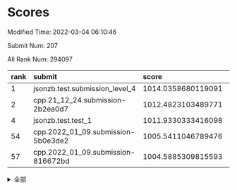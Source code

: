 # Scores

Modified Time: 2022-03-04 06:10:46

Submit Num: 207

All Rank Num: 294097

| rank |               submit               |       score        |       sigma        | pk_num |
| :--- | :--------------------------------- | :----------------- | :----------------- | :----- |
| 1    | jsonzb.test.submission_level_4     | 1014.0358680119091 | 0.8273241323605423 | 5684   |
| 2    | cpp.21_12_24.submission-2b2ea0d7   | 1012.4823103489771 | 0.8070557887695561 | 5682   |
| 4    | jsonzb.test.test_1                 | 1011.9330333416098 | 0.7846480503097935 | 5678   |
| 54   | cpp.2022_01_09.submission-5b0e3de2 | 1005.5411046789476 | 0.7242487680986496 | 5679   |
| 57   | cpp.2022_01_09.submission-816672bd | 1004.5885309815593 | 0.7092065049243705 | 5682   |


<details>
<summary>全部</summary>

| rank |                 submit                 |       score        |       sigma        | pk_num |
| :--- | :------------------------------------- | :----------------- | :----------------- | :----- |
| 1    | jsonzb.test.submission_level_4         | 1014.0358680119091 | 0.8273241323605423 | 5684   |
| 2    | cpp.21_12_24.submission-2b2ea0d7       | 1012.4823103489771 | 0.8070557887695561 | 5682   |
| 3    | gobigger.level_3.submission_level_3_38 | 1012.2741195682678 | 0.7563641145539728 | 5685   |
| 4    | jsonzb.test.test_1                     | 1011.9330333416098 | 0.7846480503097935 | 5678   |
| 5    | gobigger.level_3.submission_level_3_27 | 1011.2274608648668 | 0.7739951419200621 | 5686   |
| 6    | gobigger.level_3.submission_level_3_29 | 1011.218144371167  | 0.7855195415289291 | 5686   |
| 7    | gobigger.level_3.submission_level_3_14 | 1011.1995762016686 | 0.7763956678327336 | 5683   |
| 8    | gobigger.level_3.submission_level_3_49 | 1011.1805509432645 | 0.7663169295669326 | 5678   |
| 9    | gobigger.level_3.submission_level_3_18 | 1011.1135838505336 | 0.7698343581020576 | 5678   |
| 10   | gobigger.level_3.submission_level_3_15 | 1011.0965586596118 | 0.7731452820552807 | 5682   |
| 11   | gobigger.level_3.submission_level_3_47 | 1011.0191891766765 | 0.778799706207335  | 5685   |
| 12   | gobigger.level_3.submission_level_3_0  | 1010.9614551498353 | 0.7554826722712019 | 5684   |
| 13   | gobigger.level_3.submission_level_3_35 | 1010.9237332420347 | 0.7970192418083897 | 5685   |
| 14   | gobigger.level_3.submission_level_3_4  | 1010.7843269962925 | 0.7811873439950751 | 5684   |
| 15   | gobigger.level_3.submission_level_3_46 | 1010.7520286136199 | 0.7793496520691331 | 5683   |
| 16   | gobigger.level_3.submission_level_3_26 | 1010.694463723671  | 0.7965676267942707 | 5685   |
| 17   | gobigger.level_3.submission_level_3_3  | 1010.6436399020081 | 0.7585493192695053 | 5683   |
| 18   | gobigger.level_3.submission_level_3_30 | 1010.6031070857724 | 0.7662384701469902 | 5681   |
| 19   | gobigger.level_3.submission_level_3_19 | 1010.5332291832607 | 0.75885426341831   | 5679   |
| 20   | gobigger.level_3.submission_level_3_2  | 1010.5111831321257 | 0.7786804103727952 | 5684   |
| 21   | gobigger.level_3.submission_level_3_10 | 1010.4971910883822 | 0.7769283700436125 | 5680   |
| 22   | gobigger.level_3.submission_level_3_8  | 1010.4898723233072 | 0.7695784828989644 | 5687   |
| 23   | gobigger.level_3.submission_level_3_31 | 1010.4611005716662 | 0.7643285045393354 | 5683   |
| 24   | gobigger.level_3.submission_level_3_40 | 1010.4006976797671 | 0.7725987164719332 | 5684   |
| 25   | gobigger.level_3.submission_level_3_37 | 1010.374869640209  | 0.7476607367318664 | 5679   |
| 26   | gobigger.level_3.submission_level_3_43 | 1010.3545359889374 | 0.7573001075243917 | 5682   |
| 27   | gobigger.level_3.submission_level_3_20 | 1010.2881192779128 | 0.7525928389131143 | 5685   |
| 28   | gobigger.level_3.submission_level_3_7  | 1010.2250326880131 | 0.7731847227063148 | 5688   |
| 29   | gobigger.level_3.submission_level_3_41 | 1010.1706223425152 | 0.7450056348128488 | 5681   |
| 30   | gobigger.level_3.submission_level_3_5  | 1009.9497269202697 | 0.7793531338485421 | 5684   |
| 31   | gobigger.level_3.submission_level_3_32 | 1009.9100895632549 | 0.7567374936952616 | 5680   |
| 32   | gobigger.level_3.submission_level_3_39 | 1009.8982532216733 | 0.7641825916211935 | 5684   |
| 33   | gobigger.level_3.submission_level_3_44 | 1009.8553233697286 | 0.7422167047530394 | 5681   |
| 34   | gobigger.level_3.submission_level_3_36 | 1009.8093403466373 | 0.7793162897545558 | 5684   |
| 35   | gobigger.level_3.submission_level_3_28 | 1009.7935090218209 | 0.7766789868620475 | 5680   |
| 36   | gobigger.level_3.submission_level_3_42 | 1009.7732504012877 | 0.7384633569282009 | 5682   |
| 37   | gobigger.level_3.submission_level_3_12 | 1009.7093861032271 | 0.7578800068045841 | 5684   |
| 38   | gobigger.level_3.submission_level_3_21 | 1009.6686855720725 | 0.7640870342737196 | 5682   |
| 39   | gobigger.level_3.submission_level_3_34 | 1009.6360913625883 | 0.7738478307248555 | 5685   |
| 40   | gobigger.level_3.submission_level_3_33 | 1009.5577560621765 | 0.7764624833656165 | 5680   |
| 41   | gobigger.level_3.submission_level_3_45 | 1009.5413764836111 | 0.7621054146271178 | 5684   |
| 42   | gobigger.level_3.submission_level_3_13 | 1009.5402032516595 | 0.7668971440125327 | 5679   |
| 43   | gobigger.level_3.submission_level_3_25 | 1009.4891163434539 | 0.759477594364053  | 5682   |
| 44   | gobigger.level_3.submission_level_3_1  | 1009.3023641150735 | 0.767455138702021  | 5674   |
| 45   | gobigger.level_3.submission_level_3_11 | 1009.2396902568765 | 0.761392776883417  | 5688   |
| 46   | gobigger.level_3.submission_level_3_16 | 1009.2133163621579 | 0.7605724950013684 | 5685   |
| 47   | gobigger.level_3.submission_level_3_24 | 1009.2081515563008 | 0.7452743623197757 | 5680   |
| 48   | gobigger.level_3.submission_level_3_22 | 1009.0545771034076 | 0.7599639567781984 | 5685   |
| 49   | gobigger.level_3.submission_level_3_17 | 1008.9572171538454 | 0.7503780935517922 | 5687   |
| 50   | gobigger.level_3.submission_level_3_48 | 1008.8433021400856 | 0.762172729487063  | 5681   |
| 51   | gobigger.level_3.submission_level_3_6  | 1008.7520684748844 | 0.729761456254468  | 5688   |
| 52   | gobigger.level_3.submission_level_3_9  | 1008.2028923964443 | 0.7580266836651273 | 5687   |
| 53   | gobigger.level_3.submission_level_3_23 | 1007.0460694335541 | 0.7421159677735569 | 5681   |
| 54   | cpp.2022_01_09.submission-5b0e3de2     | 1005.5411046789476 | 0.7242487680986496 | 5679   |
| 55   | gobigger.level_1.submission_level_1_3  | 1005.2138879759863 | 0.7295625449947405 | 5682   |
| 56   | gobigger.level_1.submission_level_1_21 | 1004.7832500222486 | 0.7273710798282602 | 5684   |
| 57   | cpp.2022_01_09.submission-816672bd     | 1004.5885309815593 | 0.7092065049243705 | 5682   |
| 58   | gobigger.level_1.submission_level_1_38 | 1004.5485915905654 | 0.7162044107790415 | 5681   |
| 59   | gobigger.level_1.submission_level_1_24 | 1004.4608080395232 | 0.7180893247349995 | 5683   |
| 60   | gobigger.level_1.submission_level_1_9  | 1004.1140091757901 | 0.7220059017875818 | 5682   |
| 61   | gobigger.level_1.submission_level_1_28 | 1004.0830929936687 | 0.724881247703212  | 5680   |
| 62   | gobigger.level_1.submission_level_1_49 | 1003.9042039512703 | 0.7114473572550616 | 5682   |
| 63   | gobigger.level_1.submission_level_1_16 | 1003.8703762474323 | 0.7280165108261681 | 5685   |
| 64   | gobigger.level_1.submission_level_1_27 | 1003.8692236752422 | 0.7176596257048778 | 5678   |
| 65   | gobigger.level_1.submission_level_1_8  | 1003.8321752095096 | 0.7172198222267565 | 5683   |
| 66   | gobigger.level_1.submission_level_1_26 | 1003.8294436001443 | 0.7177290308858488 | 5683   |
| 67   | gobigger.level_1.submission_level_1_43 | 1003.7856830071122 | 0.7213844202326094 | 5682   |
| 68   | gobigger.level_1.submission_level_1_29 | 1003.765963758876  | 0.7288905011798184 | 5678   |
| 69   | gobigger.level_1.submission_level_1_12 | 1003.7646935016345 | 0.7256425847744304 | 5684   |
| 70   | gobigger.level_1.submission_level_1_40 | 1003.6753556988998 | 0.7320045219988963 | 5684   |
| 71   | gobigger.level_1.submission_level_1_15 | 1003.6333041227991 | 0.7246183733059435 | 5682   |
| 72   | gobigger.level_1.submission_level_1_45 | 1003.6181925662689 | 0.7202990265540097 | 5682   |
| 73   | gobigger.level_1.submission_level_1_39 | 1003.6135485960156 | 0.7152335420957032 | 5685   |
| 74   | gobigger.level_1.submission_level_1_41 | 1003.5842066214002 | 0.7208522646865902 | 5688   |
| 75   | gobigger.level_1.submission_level_1_47 | 1003.5748344527601 | 0.7193700177828557 | 5682   |
| 76   | gobigger.level_1.submission_level_1_0  | 1003.475152391434  | 0.7170301353020646 | 5681   |
| 77   | gobigger.level_1.submission_level_1_46 | 1003.4377412984343 | 0.7221105877432735 | 5680   |
| 78   | gobigger.level_1.submission_level_1_37 | 1003.3787058035289 | 0.715895065713869  | 5684   |
| 79   | gobigger.level_1.submission_level_1_19 | 1003.3537812377135 | 0.7138797308654331 | 5685   |
| 80   | gobigger.level_1.submission_level_1_20 | 1003.2468401468425 | 0.7299710139990482 | 5689   |
| 81   | gobigger.level_1.submission_level_1_4  | 1003.199342000826  | 0.7060234768532268 | 5688   |
| 82   | gobigger.level_1.submission_level_1_18 | 1003.1814941409933 | 0.7150262906652529 | 5682   |
| 83   | gobigger.level_1.submission_level_1_10 | 1003.1736070061003 | 0.7280714652064338 | 5681   |
| 84   | gobigger.level_1.submission_level_1_17 | 1003.1638197954297 | 0.7205360242738542 | 5683   |
| 85   | gobigger.level_1.submission_level_1_11 | 1003.1351190662867 | 0.7237433981321845 | 5685   |
| 86   | gobigger.level_1.submission_level_1_32 | 1003.0715031792026 | 0.7300229785484138 | 5681   |
| 87   | gobigger.level_1.submission_level_1_5  | 1003.0542230532013 | 0.727325756144808  | 5687   |
| 88   | gobigger.level_1.submission_level_1_42 | 1003.049691894478  | 0.7230141262715004 | 5685   |
| 89   | gobigger.level_1.submission_level_1_13 | 1003.015962197456  | 0.7192515354727729 | 5689   |
| 90   | gobigger.level_1.submission_level_1_6  | 1002.8566056208948 | 0.7070045541995768 | 5683   |
| 91   | gobigger.level_1.submission_level_1_34 | 1002.8565164706482 | 0.6994833434979448 | 5680   |
| 92   | gobigger.level_1.submission_level_1_22 | 1002.8470247070097 | 0.703855704588295  | 5680   |
| 93   | gobigger.level_1.submission_level_1_1  | 1002.731901809399  | 0.7238745833076753 | 5678   |
| 94   | gobigger.level_1.submission_level_1_2  | 1002.5943116600304 | 0.731598737330072  | 5682   |
| 95   | gobigger.level_1.submission_level_1_30 | 1002.5625808014755 | 0.7101672677921005 | 5682   |
| 96   | gobigger.level_1.submission_level_1_33 | 1002.4577052340543 | 0.7230414154078144 | 5683   |
| 97   | gobigger.level_1.submission_level_1_31 | 1002.4486751634964 | 0.7151816484894402 | 5678   |
| 98   | gobigger.level_1.submission_level_1_44 | 1002.3838626772741 | 0.7070731531483886 | 5684   |
| 99   | gobigger.level_1.submission_level_1_7  | 1002.3512446242203 | 0.7072581983589572 | 5682   |
| 100  | gobigger.level_1.submission_level_1_36 | 1002.3501464192311 | 0.7079193327729779 | 5679   |
| 101  | gobigger.level_1.submission_level_1_23 | 1002.3062723388425 | 0.7058986506167986 | 5684   |
| 102  | gobigger.level_1.submission_level_1_35 | 1002.2512697690087 | 0.708991126663021  | 5683   |
| 103  | gobigger.level_1.submission_level_1_14 | 1002.2147927269945 | 0.7193620071480975 | 5682   |
| 104  | gobigger.level_1.submission_level_1_48 | 1002.1293858557905 | 0.7042682155473805 | 5683   |
| 105  | gobigger.level_1.submission_level_1_25 | 1001.03636372481   | 0.7118537310818565 | 5678   |
| 106  | gobigger.random.submission_random_37   | 997.6181941507324  | 0.7187790961642548 | 5684   |
| 107  | gobigger.random.submission_random_27   | 997.4335508354823  | 0.7159516090361591 | 5679   |
| 108  | gobigger.random.submission_random_5    | 997.3163940265205  | 0.7011454872459087 | 5687   |
| 109  | gobigger.random.submission_random_28   | 997.1261346355362  | 0.7123924552745713 | 5680   |
| 110  | gobigger.random.submission_random_15   | 997.0174939876114  | 0.7165603657842897 | 5682   |
| 111  | gobigger.random.submission_random_4    | 997.0048531001535  | 0.7084081582106767 | 5680   |
| 112  | gobigger.random.submission_random_32   | 996.8334059132532  | 0.6905165674963829 | 5687   |
| 113  | gobigger.random.submission_random_10   | 996.6788865084527  | 0.7122400234787835 | 5684   |
| 114  | gobigger.random.submission_random_9    | 996.5545147595022  | 0.7074867418177739 | 5683   |
| 115  | gobigger.random.submission_random_19   | 996.4800015198476  | 0.7009570219206428 | 5676   |
| 116  | gobigger.random.submission_random_36   | 996.4102292632582  | 0.71090209172045   | 5685   |
| 117  | gobigger.random.submission_random_45   | 996.3275905770106  | 0.7167985457377198 | 5679   |
| 118  | gobigger.random.submission_random_47   | 996.2856595296339  | 0.714397201922766  | 5676   |
| 119  | gobigger.random.submission_random_16   | 996.2010301050291  | 0.7082857733946492 | 5684   |
| 120  | gobigger.random.submission_random_46   | 996.1790254696771  | 0.6989698178763039 | 5677   |
| 121  | gobigger.random.submission_random_35   | 996.169574140324   | 0.7077491950700757 | 5683   |
| 122  | gobigger.random.submission_random_20   | 996.1652874027103  | 0.6978431996962484 | 5682   |
| 123  | gobigger.random.submission_random_13   | 996.1628184399365  | 0.7246167445343018 | 5686   |
| 124  | gobigger.random.submission_random_1    | 996.1531289339487  | 0.7099430561885102 | 5683   |
| 125  | gobigger.random.submission_random_38   | 996.1320772300425  | 0.7244396109569309 | 5678   |
| 126  | gobigger.random.submission_random_40   | 996.1314924822946  | 0.7092419671217801 | 5683   |
| 127  | gobigger.random.submission_random_25   | 996.0356014871808  | 0.7084505782873749 | 5688   |
| 128  | gobigger.random.submission_random_43   | 995.9898939969517  | 0.7129215051474681 | 5680   |
| 129  | gobigger.random.submission_random_34   | 995.904546123513   | 0.7197225983875124 | 5685   |
| 130  | gobigger.random.submission_random_26   | 995.8895999883387  | 0.70449055684007   | 5683   |
| 131  | gobigger.random.submission_random_33   | 995.8889386448069  | 0.7164229796937963 | 5685   |
| 132  | gobigger.random.submission_random_41   | 995.8845250745732  | 0.7090579630357615 | 5686   |
| 133  | gobigger.random.submission_random_39   | 995.850025580326   | 0.7055677708040963 | 5684   |
| 134  | gobigger.random.submission_random_14   | 995.8453718997497  | 0.7019958023266019 | 5683   |
| 135  | gobigger.random.submission_random_44   | 995.841526252122   | 0.7089129056962106 | 5682   |
| 136  | gobigger.random.submission_random_8    | 995.8265703252991  | 0.7186908260097761 | 5683   |
| 137  | gobigger.random.submission_random_24   | 995.7712068717642  | 0.7173382961164964 | 5684   |
| 138  | gobigger.random.submission_random_17   | 995.7479742907129  | 0.7062052390815999 | 5683   |
| 139  | gobigger.random.submission_random_49   | 995.7302289866456  | 0.7035400131393348 | 5679   |
| 140  | gobigger.random.submission_random_48   | 995.7221285349568  | 0.7143705025467381 | 5685   |
| 141  | gobigger.random.submission_random_7    | 995.680510178933   | 0.714850826843546  | 5686   |
| 142  | gobigger.random.submission_random_21   | 995.6584645879587  | 0.7093653499940574 | 5681   |
| 143  | gobigger.random.submission_random_11   | 995.586394124371   | 0.7067294032812725 | 5682   |
| 144  | gobigger.random.submission_random_31   | 995.5071269677155  | 0.7163232428070372 | 5685   |
| 145  | gobigger.random.submission_random_42   | 995.4383184960883  | 0.7124408437983356 | 5688   |
| 146  | gobigger.random.submission_random_30   | 995.4320850667282  | 0.7153426922649387 | 5681   |
| 147  | gobigger.random.submission_random_6    | 995.3321867997914  | 0.7126408708036347 | 5679   |
| 148  | gobigger.random.submission_random_23   | 995.3209476732491  | 0.7147769674108099 | 5684   |
| 149  | gobigger.random.submission_random_0    | 995.1723134833813  | 0.7218396272792207 | 5687   |
| 150  | gobigger.random.submission_random_18   | 995.0876345589664  | 0.7048895285100292 | 5678   |
| 151  | gobigger.random.submission_random_12   | 995.0634926718001  | 0.7125498329798508 | 5680   |
| 152  | gobigger.random.submission_random_3    | 994.9441329945998  | 0.7293027256460477 | 5685   |
| 153  | gobigger.random.submission_random_2    | 994.8344560300002  | 0.7306631326525381 | 5685   |
| 154  | gobigger.random.submission_random_22   | 994.7272647724524  | 0.7285824069262683 | 5685   |
| 155  | gobigger.random.submission_random_29   | 994.3533417119976  | 0.7147002051710973 | 5683   |
| 156  | gobigger.level_2.submission_level_2_19 | 994.0850369793143  | 0.7298737430770598 | 5685   |
| 157  | gobigger.level_2.submission_level_2_31 | 993.8060782883442  | 0.7132325449180423 | 5686   |
| 158  | gobigger.level_2.submission_level_2_35 | 993.7159140042484  | 0.7317555151395436 | 5684   |
| 159  | gobigger.level_2.submission_level_2_28 | 993.686755901073   | 0.7398819688710956 | 5684   |
| 160  | gobigger.level_2.submission_level_2_21 | 993.2166814898751  | 0.7309199872948183 | 5685   |
| 161  | gobigger.level_2.submission_level_2_0  | 993.2055007505463  | 0.7417261561514616 | 5686   |
| 162  | gobigger.level_2.submission_level_2_29 | 993.0981998110085  | 0.7271304644687235 | 5687   |
| 163  | gobigger.level_2.submission_level_2_37 | 993.0291805982636  | 0.7420584613247343 | 5681   |
| 164  | gobigger.level_2.submission_level_2_34 | 992.9007268315798  | 0.7533406768477015 | 5687   |
| 165  | gobigger.level_2.submission_level_2_48 | 992.8934508151017  | 0.7347700985743706 | 5686   |
| 166  | gobigger.level_2.submission_level_2_13 | 992.8629630585599  | 0.7352554278478999 | 5685   |
| 167  | gobigger.level_2.submission_level_2_39 | 992.8455283909849  | 0.7478926829965529 | 5683   |
| 168  | gobigger.level_2.submission_level_2_17 | 992.7477729490136  | 0.7341708162841739 | 5686   |
| 169  | gobigger.level_2.submission_level_2_22 | 992.6586858664552  | 0.755145153010554  | 5679   |
| 170  | gobigger.level_2.submission_level_2_11 | 992.641980963516   | 0.7545521075759877 | 5689   |
| 171  | gobigger.level_2.submission_level_2_45 | 992.6235508889147  | 0.7441015373213195 | 5684   |
| 172  | gobigger.level_2.submission_level_2_47 | 992.5149590752852  | 0.7530802398995903 | 5685   |
| 173  | gobigger.level_2.submission_level_2_27 | 992.3905214875243  | 0.7292924914191982 | 5680   |
| 174  | gobigger.level_2.submission_level_2_1  | 992.3232466192833  | 0.7368482253864471 | 5682   |
| 175  | gobigger.level_2.submission_level_2_23 | 992.308311916415   | 0.7368281346082539 | 5688   |
| 176  | gobigger.level_2.submission_level_2_24 | 992.2608138658958  | 0.7414313778649052 | 5689   |
| 177  | gobigger.level_2.submission_level_2_15 | 992.2509660561434  | 0.7595051135728527 | 5681   |
| 178  | gobigger.level_2.submission_level_2_38 | 992.1303504657303  | 0.7442424561020594 | 5683   |
| 179  | gobigger.level_2.submission_level_2_32 | 992.0812511556808  | 0.7548934296804292 | 5688   |
| 180  | gobigger.level_2.submission_level_2_18 | 992.0566947149626  | 0.7338768626835395 | 5688   |
| 181  | gobigger.level_2.submission_level_2_12 | 992.0269727142628  | 0.7417039760521257 | 5684   |
| 182  | gobigger.level_2.submission_level_2_33 | 991.9236002375711  | 0.7584443188391077 | 5684   |
| 183  | gobigger.level_2.submission_level_2_40 | 991.9149827055     | 0.751595673500542  | 5682   |
| 184  | gobigger.level_2.submission_level_2_41 | 991.9116169880139  | 0.7389646479753852 | 5686   |
| 185  | gobigger.level_2.submission_level_2_2  | 991.8720523733228  | 0.7450879400493395 | 5681   |
| 186  | gobigger.level_2.submission_level_2_36 | 991.7583508634496  | 0.7480921008060823 | 5684   |
| 187  | gobigger.level_2.submission_level_2_46 | 991.7368537887163  | 0.7476848771264393 | 5684   |
| 188  | gobigger.level_2.submission_level_2_14 | 991.7270543483695  | 0.755330453568327  | 5678   |
| 189  | gobigger.level_2.submission_level_2_49 | 991.4785298074626  | 0.7543342496900801 | 5682   |
| 190  | gobigger.level_2.submission_level_2_25 | 991.453903189778   | 0.7470304389472129 | 5686   |
| 191  | gobigger.level_2.submission_level_2_7  | 991.2990553623027  | 0.7714896112569068 | 5680   |
| 192  | gobigger.level_2.submission_level_2_44 | 991.2296424333418  | 0.7631308008581742 | 5686   |
| 193  | gobigger.level_2.submission_level_2_16 | 991.09635182399    | 0.7768145943612198 | 5681   |
| 194  | gobigger.level_2.submission_level_2_20 | 991.0134113941256  | 0.7758619001584729 | 5682   |
| 195  | gobigger.level_2.submission_level_2_4  | 990.9998350683344  | 0.7536701368541422 | 5684   |
| 196  | gobigger.level_2.submission_level_2_43 | 990.7984551666948  | 0.7508893382143683 | 5681   |
| 197  | gobigger.level_2.submission_level_2_42 | 990.7704064187175  | 0.7329859298749672 | 5681   |
| 198  | gobigger.level_2.submission_level_2_3  | 990.7031830366753  | 0.7705620106545203 | 5678   |
| 199  | gobigger.level_2.submission_level_2_6  | 990.5920762681159  | 0.7497291216149189 | 5681   |
| 200  | gobigger.level_2.submission_level_2_30 | 990.5718218806948  | 0.7568489578017287 | 5686   |
| 201  | gobigger.level_2.submission_level_2_9  | 990.5607718174949  | 0.7794984830299114 | 5678   |
| 202  | gobigger.level_2.submission_level_2_8  | 990.4926987503601  | 0.7430584905006188 | 5690   |
| 203  | gobigger.level_2.submission_level_2_5  | 990.3994948367026  | 0.7584543570761728 | 5683   |
| 204  | gobigger.level_2.submission_level_2_26 | 990.3474258579058  | 0.7664237303995617 | 5686   |
| 205  | gobigger.level_2.submission_level_2_10 | 989.8854955472093  | 0.7722406909280303 | 5687   |
| 206  | gobigger.none.submission_none_0        | 979.0047097052416  | 1.210887742373003  | 5687   |
| 207  | gobigger.none.submission_none_1        | 975.6012231590039  | 1.5340968637604881 | 5688   |

</details>